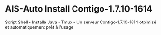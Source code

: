 # AIS-Auto Install Contigo-1.7.10-1614
Script Shell - Installe Java - Tmux - Un serveur Contigo-1.7.10-1614 otpimisé et automatiquement prêt à l'usage
